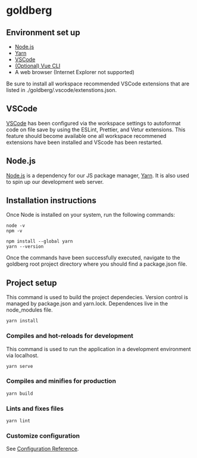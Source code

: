 # goldberg

## Environment set up
* [Node.js](https://nodejs.org/en/)
* [Yarn](https://yarnpkg.com/)
* [VSCode](https://code.visualstudio.com/)
* [(Optional) Vue CLI](https://cli.vuejs.org/guide/installation.html)
* A web browser (Internet Explorer not supported)

Be sure to install all workspace recommended VSCode extensions that are listed in ./goldberg/.vscode/extenstions.json.

## VSCode
[VSCode](https://code.visualstudio.com/) has been configured via the workspace settings to autoformat code on file save by using the ESLint, Prettier, and Vetur extensions. This feature should become available one all workspace recommened extensions have been installed and VScode has been restarted.

## Node.js
[Node.js](https://nodejs.org/en/) is a dependency for our JS package manager, [Yarn](https://yarnpkg.com/). It is also used to spin up our development web server.

## Installation instructions
Once Node is installed on your system, run the following commands:

```
node -v
npm -v

npm install --global yarn
yarn --version
```

Once the commands have been successfully executed, navigate to the goldberg root project directory where you should find a package.json file.

## Project setup
This command is used to build the project dependecies. Version control is managed by package.json and yarn.lock. Dependences live in the node_modules file.

```
yarn install
```

### Compiles and hot-reloads for development
This command is used to run the application in a development environment via localhost.

```
yarn serve
```

### Compiles and minifies for production
```
yarn build
```

### Lints and fixes files
```
yarn lint
```

### Customize configuration
See [Configuration Reference](https://cli.vuejs.org/config/).
